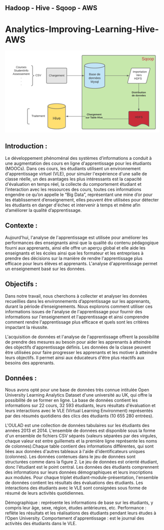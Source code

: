 ## Hadoop - Hive - Sqoop - AWS

# Analytics-Improving-Learning-Hive-AWS
![image info](./pictures/image.png)
## Introduction :
Le développement phénoménal des systèmes d’informations a conduit à une augmentation des cours en ligne d'apprentissage pour les étudiants (MOOCs). Dans ces cours, les étudiants utilisent un environnement d'apprentissage virtuel (VLE), pour simuler l'expérience d'une salle de classe réelle, un des avantages les plus intéressants est la capacité d'évaluation en temps réel, la collecte du comportement étudiant et l’interaction avec les ressources des cours, toutes ces informations engendre ce qu’on appelle le “Big Data”, représentant une mine d’or pour les établissement d’enseignement, elles peuvent être utilisées pour détecter les étudiants en danger d'échec et intervenir à temps  et même afin d’améliorer la qualité d’apprentissage.

## Contexte :

Aujourd'hui, l'analyse de l'apprentissage est utilisée pour améliorer les performances des enseignants ainsi que la qualité du contenu pédagogique fourni aux apprenants, ainsi elle offre un aperçu global et elle aide les enseignants et les écoles ainsi que les formateur et les entreprises à prendre des décisions sur la manière de rendre l'apprentissage plus efficace pour leurs élèves et apprenants. L'analyse d'apprentissage permet un enseignement basé sur les données.

## Objectifs : 

Dans notre travail, nous cherchons à collecter et analyser les données recueillies dans les environnements d’apprentissage sur les apprenants, durant la période d’enseignements. 
Nous explorons comment utiliser ces informations issues de l'analyse de l'apprentissage pour fournir des informations sur l'enseignement et l'apprentissage et ainsi comprendre comment rendre l'apprentissage plus efficace et quels sont les critères impactant la réussite.

L'acquisition de données et l'analyse de l'apprentissage offrent la possibilité de prendre des mesures au besoin pour aider les apprenants à atteindre des objectifs d'apprentissage définis. Les données de la classe peuvent être utilisées pour faire progresser les apprenants et les motiver à atteindre leurs objectifs. Il permet ainsi aux éducateurs d'être plus réactifs aux besoins des apprenants.

## Données :

Nous avons opté pour une base de données très connue intitulée Open University Learning Analytics Dataset d'une université au UK, qui offre la possibilité de se former en ligne.
La base de données contient les informations sur 22 cours, 32 593 étudiants, leurs résultats d'évaluation et leurs interactions avec le VLE (Virtual Learning Environment) représentés par des résumés quotidiens des clics des étudiants (10 655 280 entrées).

L'OULAD est une collection de données tabulaires sur les étudiants des années 2013 et 2014. L'ensemble de données est disponible sous la forme d'un ensemble de fichiers CSV séparés (valeurs séparées par des virgules, chaque valeur est entre guillemets et la première ligne représente les noms de colonnes).Chaque table contient des informations différentes, qui sont liées aux données d'autres tableaux à l'aide d'identificateurs uniques (colonnes). Les données contenues dans le jeu de données sont structurées comme dans la figure 2. Le jeu de données est orienté étudiant, donc l'étudiant est le point central. Les données des étudiants comprennent des informations sur leurs données démographiques et leurs inscriptions aux modules. Pour chaque triplet étudiant-module-présentation, l'ensemble de données contient les résultats des évaluations des étudiants. Les interactions des étudiants avec le VLE sont consignées sous forme de résumé de leurs activités quotidiennes. 

Démographique : représente les informations de base sur les étudiants, y compris leur âge, sexe, région, études antérieures, etc.
Performance :  reflète les résultats et les réalisations des étudiants pendant leurs études à l’Open University.
Comportement d'apprentissage : est le journal des activités des étudiants dans le VLE.
